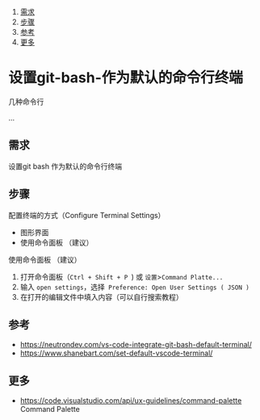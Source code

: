

<!-- TOC -->

1. [需求](#需求)
2. [步骤](#步骤)
3. [参考](#参考)
4. [更多](#更多)

<!-- /TOC -->

# 设置git-bash-作为默认的命令行终端

几种命令行


...


<a id="markdown-需求" name="需求"></a>

## 需求

设置git bash 作为默认的命令行终端

<a id="markdown-步骤" name="步骤"></a>

## 步骤

配置终端的方式（Configure Terminal Settings）

- 图形界面
- 使用命令面板 （建议）





使用命令面板 （建议）

1. 打开命令面板（`Ctrl + Shift + P `) 或  `设置`>`Command Platte...`
2. 输入 `open settings`，选择` Preference: Open User Settings ( JSON )`
3. 在打开的编辑文件中填入内容（可以自行搜索教程）







<a id="markdown-参考" name="参考"></a>

## 参考

- https://neutrondev.com/vs-code-integrate-git-bash-default-terminal/
- https://www.shanebart.com/set-default-vscode-terminal/



<a id="markdown-更多" name="更多"></a>

## 更多



- https://code.visualstudio.com/api/ux-guidelines/command-palette  Command Palette

